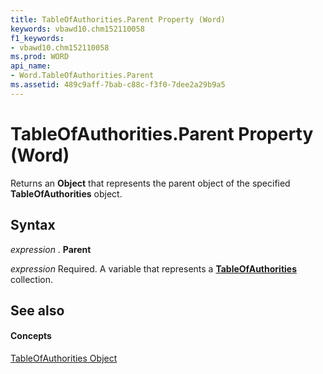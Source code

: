 ```yaml
---
title: TableOfAuthorities.Parent Property (Word)
keywords: vbawd10.chm152110058
f1_keywords:
- vbawd10.chm152110058
ms.prod: WORD
api_name:
- Word.TableOfAuthorities.Parent
ms.assetid: 489c9aff-7bab-c88c-f3f0-7dee2a29b9a5
---
```



# TableOfAuthorities.Parent Property (Word)

Returns an  **Object** that represents the parent object of the specified **TableOfAuthorities** object.


## Syntax

 _expression_ . **Parent**

 _expression_ Required. A variable that represents a **[TableOfAuthorities](tableofauthorities-object-word.md)** collection.


## See also


#### Concepts


[TableOfAuthorities Object](tableofauthorities-object-word.md)

